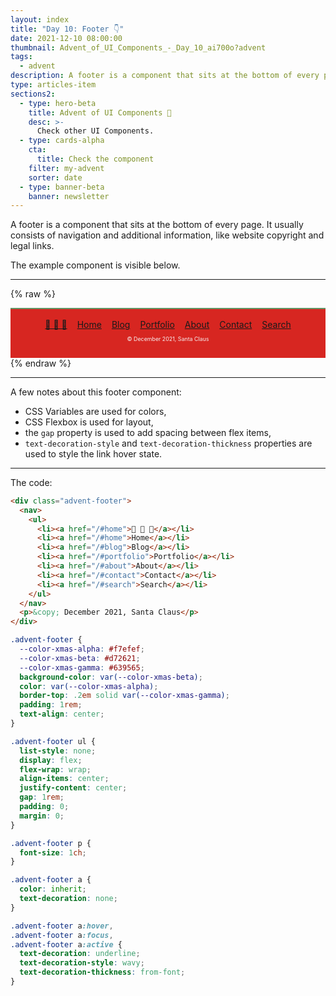 ```yaml
---
layout: index
title: "Day 10: Footer 👇"
date: 2021-12-10 08:00:00
thumbnail: Advent_of_UI_Components_-_Day_10_ai700o?advent
tags:
  - advent
description: A footer is a component that sits at the bottom of every page. It usually consists of navigation and additional information, like website copyright and legal links.
type: articles-item
sections2:
  - type: hero-beta
    title: Advent of UI Components 🎄
    desc: >-
      Check other UI Components.
  - type: cards-alpha
    cta:
      title: Check the component
    filter: my-advent
    sorter: date
  - type: banner-beta
    banner: newsletter
---
```


A footer is a component that sits at the bottom of every page. It usually consists of navigation and additional information, like website copyright and legal links.

The example component is visible below.

---

{% raw %}
<div class="advent-footer">
  <nav>
    <ul>
      <li><a href="/#home">🎄 🎄 🎄</a></li>
      <li><a href="/#home">Home</a></li>
      <li><a href="/#blog">Blog</a></li>
      <li><a href="/#portfolio">Portfolio</a></li>
      <li><a href="/#about">About</a></li>
      <li><a href="/#contact">Contact</a></li>
      <li><a href="/#search">Search</a></li>
    </ul>
  </nav>
  <p>&copy; December 2021, Santa Claus</p>
</div>
<style>
.advent-footer {
  --color-xmas-alpha: #f7efef;
  --color-xmas-beta: #d72621;
  --color-xmas-gamma: #639565;
  background-color: var(--color-xmas-beta);
  color: var(--color-xmas-alpha);
  border-top: .2em solid var(--color-xmas-gamma);
  padding: 1rem;
  text-align: center;
}
.advent-footer ul {
  list-style: none;
  display: flex;
  flex-wrap: wrap;
  align-items: center;
  justify-content: center;
  gap: 1rem;
  padding: 0;
  margin: 0;
}
.advent-footer p {
  font-size: 1ch;
}
.copy .advent-footer a:not([class]) {
  color: inherit;
  text-decoration: none;
}
.copy .advent-footer a:not([class]):hover,
.copy .advent-footer a:not([class]):focus,
.copy .advent-footer a:not([class]):active {
  all: unset;
  display: block;
  cursor: pointer;
  text-decoration: underline;
  text-decoration-style: wavy;
  text-decoration-thickness: from-font;
}
</style>
{% endraw %}

---

A few notes about this footer component:

- CSS Variables are used for colors,
- CSS Flexbox is used for layout,
- the `gap` property is used to add spacing between flex items,
- `text-decoration-style` and `text-decoration-thickness` properties are used to style the link hover state.

---

The code:

```html
<div class="advent-footer">
  <nav>
    <ul>
      <li><a href="/#home">🎄 🎄 🎄</a></li>
      <li><a href="/#home">Home</a></li>
      <li><a href="/#blog">Blog</a></li>
      <li><a href="/#portfolio">Portfolio</a></li>
      <li><a href="/#about">About</a></li>
      <li><a href="/#contact">Contact</a></li>
      <li><a href="/#search">Search</a></li>
    </ul>
  </nav>
  <p>&copy; December 2021, Santa Claus</p>
</div>
```

```css
.advent-footer {
  --color-xmas-alpha: #f7efef;
  --color-xmas-beta: #d72621;
  --color-xmas-gamma: #639565;
  background-color: var(--color-xmas-beta);
  color: var(--color-xmas-alpha);
  border-top: .2em solid var(--color-xmas-gamma);
  padding: 1rem;
  text-align: center;
}

.advent-footer ul {
  list-style: none;
  display: flex;
  flex-wrap: wrap;
  align-items: center;
  justify-content: center;
  gap: 1rem;
  padding: 0;
  margin: 0;
}

.advent-footer p {
  font-size: 1ch;
}

.advent-footer a {
  color: inherit;
  text-decoration: none;
}

.advent-footer a:hover,
.advent-footer a:focus,
.advent-footer a:active {
  text-decoration: underline;
  text-decoration-style: wavy;
  text-decoration-thickness: from-font;
}
```
